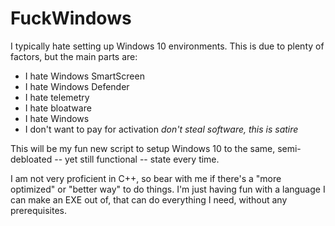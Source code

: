 # FuckWindows

I typically hate setting up Windows 10 environments. This is due to plenty of factors, but the main parts are:
* I hate Windows SmartScreen
* I hate Windows Defender
* I hate telemetry
* I hate bloatware
* I hate Windows
* I don't want to pay for activation *don't steal software, this is satire*

This will be my fun new script to setup Windows 10 to the same, semi-debloated -- yet still functional -- state every time.

I am not very proficient in C++, so bear with me if there's a "more optimized" or "better way" to do things. I'm just having fun with a language I can make an EXE out of, that can do everything I need, without any prerequisites.
